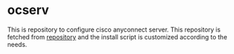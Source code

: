 # ocserv
This is repository to configure cisco anyconnect server. This repository is fetched from [repository](https://github.com/chendong12/ocserv) and the install script is customized according to the needs.
